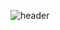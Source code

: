 ![header](https://capsule-render.vercel.app/api?type=Waving&color=FFA07A&height=200&text=%Kukudas&fontColor=#FFFFFF)
